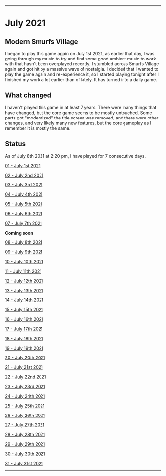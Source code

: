 
***

# July 2021

## Modern Smurfs Village

I began to play this game again on July 1st 2021, as earlier that day, I was going through my music to try and find some good ambient music to work with that hasn't been overplayed recently. I stumbled across Smurfs Village again and got hit by a massive wave of nostalgia. I decided that I wanted to play the game again and re-experience it, so I started playing tonight after I finished my work a lot earlier than of lately. It has turned into a daily game.

## What changed

I haven't played this game in at least 7 years. There were many things that have changed, but the core game seems to be mostly untouched. Some parts got "modernized" the title screen was removed, and there were other changes, and very likely many new features, but the core gameplay as I remember it is mostly the same.

## Status

As of July 8th 2021 at 2:20 pm, I have played for 7 consecutive days.

[01 - July 1st 2021](/ModernSmurfsVillage/2021/July/01/)

[02 - July 2nd 2021](/ModernSmurfsVillage/2021/July/02/)

[03 - July 3rd 2021](/ModernSmurfsVillage/2021/July/03/)

[04 - July 4th 2021](/ModernSmurfsVillage/2021/July/04/)

[05 - July 5th 2021](/ModernSmurfsVillage/2021/July/05/)

[06 - July 6th 2021](/ModernSmurfsVillage/2021/July/06/)

[07 - July 7th 2021](/ModernSmurfsVillage/2021/July/07/)

**Coming soon**

[08 - July 8th 2021](/ModernSmurfsVillage/2021/July/08/)

[09 - July 9th 2021](/ModernSmurfsVillage/2021/July/09/)

[10 - July 10th 2021](/ModernSmurfsVillage/2021/July/10/)

[11 - July 11th 2021](/ModernSmurfsVillage/2021/July/11/)

[12 - July 12th 2021](/ModernSmurfsVillage/2021/July/12/)

[13 - July 13th 2021](/ModernSmurfsVillage/2021/July/13/)

[14 - July 14th 2021](/ModernSmurfsVillage/2021/July/14/)

[15 - July 15th 2021](/ModernSmurfsVillage/2021/July/15/)

[16 - July 16th 2021](/ModernSmurfsVillage/2021/July/16/)

[17 - July 17th 2021](/ModernSmurfsVillage/2021/July/17/)

[18 - July 18th 2021](/ModernSmurfsVillage/2021/July/18/)

[19 - July 19th 2021](/ModernSmurfsVillage/2021/July/19/)

[20 - July 20th 2021](/ModernSmurfsVillage/2021/July/20/)

[21 - July 21st 2021](/ModernSmurfsVillage/2021/July/21/)

[22 - July 22nd 2021](/ModernSmurfsVillage/2021/July/22/)

[23 - July 23rd 2021](/ModernSmurfsVillage/2021/July/23/)

[24 - July 24th 2021](/ModernSmurfsVillage/2021/July/24/)

[25 - July 25th 2021](/ModernSmurfsVillage/2021/July/25/)

[26 - July 26th 2021](/ModernSmurfsVillage/2021/July/26/)

[27 - July 27th 2021](/ModernSmurfsVillage/2021/July/27/)

[28 - July 28th 2021](/ModernSmurfsVillage/2021/July/28/)

[29 - July 29th 2021](/ModernSmurfsVillage/2021/July/29/)

[30 - July 30th 2021](/ModernSmurfsVillage/2021/July/30/)

[31 - July 31st 2021](/ModernSmurfsVillage/2021/July/31/)


***

